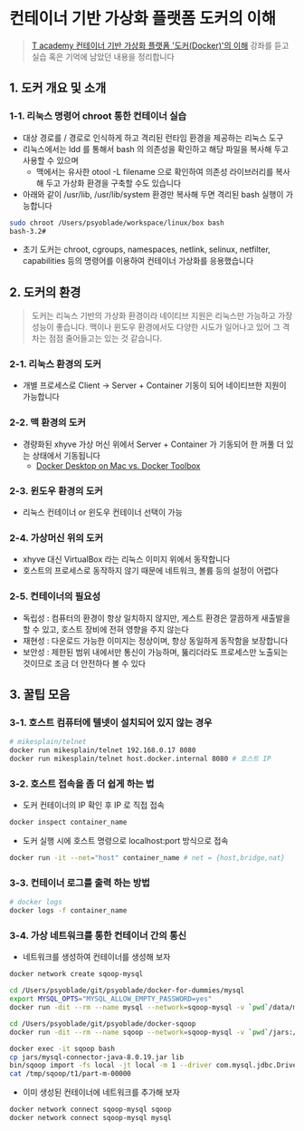 # 컨테이너 기반 가상화 플랫폼 도커의 이해
> [T academy 컨테이너 기반 가상화 플랫폼 '도커(Docker)'의 이해](https://tacademy.skplanet.com/live/player/onlineLectureDetail.action?seq=125) 강좌를 듣고 실습 혹은 기억에 남았던 내용을 정리합니다


## 1. 도커 개요 및 소개
### 1-1. 리눅스 명령어 chroot 통한 컨테이너 실습
* 대상 경로를 / 경로로 인식하게 하고 격리된 런타임 환경을 제공하는 리눅스 도구
* 리눅스에서는 ldd 를 통해서 bash 의 의존성을 확인하고 해당 파일을 복사해 두고 사용할 수 있으며
  * 맥에서는 유사한 otool -L filename 으로 확인하여 의존성 라이브러리를 복사해 두고 가상화 환경을 구축할 수도 있습니다
* 아래와 같이 /usr/lib, /usr/lib/system 환경만 복사해 두면 격리된 bash 실행이 가능합니다
```bash
sudo chroot /Users/psyoblade/workspace/linux/box bash
bash-3.2#
```
* 초기 도커는 chroot, cgroups, namespaces, netlink, selinux, netfilter, capabilities 등의 명령어를 이용하여 컨테이너 가상화를 응용했습니다


## 2. 도커의 환경
> 도커는 리눅스 기반의 가상화 환경이라 네이티브 지원은 리눅스만 가능하고 가장 성능이 좋습니다. 맥이나 윈도우 환경에서도 다양한 시도가 일어나고 있어 그 격차는 점점 줄어들고는 있는 것 같습니다.

### 2-1. 리눅스 환경의 도커
* 개별 프로세스로 Client → Server + Container 기동이 되어 네이티브한 지원이 가능합니다

### 2-2. 맥 환경의 도커
* 경량화된 xhyve 가상 머신 위에서 Server + Container 가 기동되어 한 꺼풀 더 있는 상태에서 기동됩니다
  * [Docker Desktop on Mac vs. Docker Toolbox](https://docs.docker.com/docker-for-mac/docker-toolbox/)

### 2-3. 윈도우 환경의 도커
* 리눅스 컨테이너 or 윈도우 컨테이너 선택이 가능

### 2-4. 가상머신 위의 도커
* xhyve 대신 VirtualBox 라는 리눅스 이미지 위에서 동작합니다
* 호스트의 프로세스로 동작하지 않기 때문에 네트워크, 볼륨 등의 설정이 어렵다

### 2-5. 컨테이너의 필요성
* 독립성 : 컴퓨터의 환경이 항상 일치하지 않지만, 게스트 환경은 깔끔하게 새출발을 할 수 있고, 호스트 장비에 전혀 영향을 주지 않는다
* 재현성 : 다운로드 가능한 이미지는 정상이며, 항상 동일하게 동작함을 보장합니다
* 보안성 : 제한된 범위 내에서만 통신이 가능하며, 뚫리더라도 프로세스만 노출되는 것이므로 조금 더 안전하다 볼 수 있다



## 3. 꿀팁 모음
### 3-1. 호스트 컴퓨터에 텔넷이 설치되어 있지 않는 경우
```bash
# mikesplain/telnet
docker run mikesplain/telnet 192.168.0.17 8080
docker run mikesplain/telnet host.docker.internal 8080 # 호스트 IP
```

### 3-2. 호스트 접속을 좀 더 쉽게 하는 법 
* 도커 컨테이너의 IP 확인 후 IP 로 직접 접속
```bash
docker inspect container_name
```
* 도커 실행 시에 호스트 명령으로 localhost:port 방식으로 접속
```bash
docker run -it --net="host" container_name # net = {host,bridge,nat}
```

### 3-3. 컨테이너 로그를 출력 하는 방법
```bash
# docker logs
docker logs -f container_name
```

### 3-4. 가상 네트워크를 통한 컨테이너 간의 통신
* 네트워크를 생성하여 컨테이너를 생성해 보자
```bash
docker network create sqoop-mysql

cd /Users/psyoblade/git/psyoblade/docker-for-dummies/mysql
export MYSQL_OPTS="MYSQL_ALLOW_EMPTY_PASSWORD=yes"
docker run -dit --rm --name mysql --network=sqoop-mysql -v `pwd`/data/mysql:/var/lib/mysql -e $MYSQL_OPTS mysql:5.7

cd /Users/psyoblade/git/psyoblade/docker-sqoop
docker run -dit --rm --name sqoop --network=sqoop-mysql -v `pwd`/jars:/usr/local/sqoop/jars -v `pwd`/target:/tmp/sqoop dvoros/sqoop-hive:2.3.3

docker exec -it sqoop bash
cp jars/mysql-connector-java-8.0.19.jar lib
bin/sqoop import -fs local -jt local -m 1 --driver com.mysql.jdbc.Driver --connect jdbc:mysql://mysql:3306/psyoblade --table users --target-dir /tmp/sqoop/t1 --verbose --username root --relaxed-isolation
cat /tmp/sqoop/t1/part-m-00000
```
* 이미 생성된 컨테이너에 네트워크를 추가해 보자
```bash
docker network connect sqoop-mysql sqoop
docker network connect sqoop-mysql mysql
```
